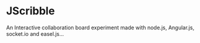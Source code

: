 JScribble
=========

An Interactive collaboration board experiment made with node.js, Angular.js, socket.io and easel.js...